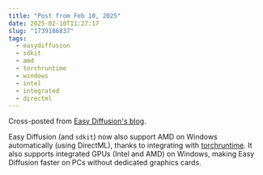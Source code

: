 ```yaml
---
title: "Post from Feb 10, 2025"
date: 2025-02-10T11:27:17
slug: "1739186837"
tags:
  - easydiffusion
  - sdkit
  - amd
  - torchruntime
  - windows
  - intel
  - integrated
  - directml
---
```


Cross-posted from [Easy Diffusion's blog](https://easydiffusion.github.io/blog/1739186837).

Easy Diffusion (and `sdkit`) now also support AMD on Windows automatically (using DirectML), thanks to integrating with [torchruntime](https://github.com/easydiffusion/torchruntime/). It also supports integrated GPUs (Intel and AMD) on Windows, making Easy Diffusion faster on PCs without dedicated graphics cards.